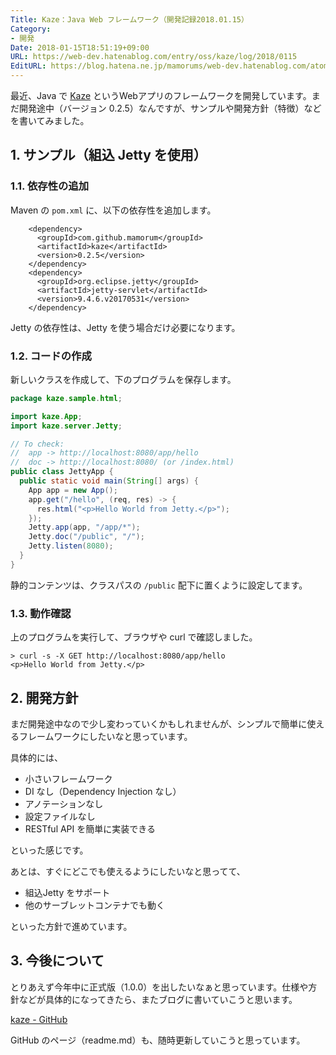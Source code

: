 ```yaml
---
Title: Kaze：Java Web フレームワーク（開発記録2018.01.15）
Category:
- 開発
Date: 2018-01-15T18:51:19+09:00
URL: https://web-dev.hatenablog.com/entry/oss/kaze/log/2018/0115
EditURL: https://blog.hatena.ne.jp/mamorums/web-dev.hatenablog.com/atom/entry/8599973812337798127
---
```


最近、Java で [Kaze](https://github.com/mamorum/kaze) というWebアプリのフレームワークを開発しています。まだ開発途中（バージョン 0.2.5）なんですが、サンプルや開発方針（特徴）などを書いてみました。


## 1. サンプル（組込 Jetty を使用）
### 1.1. 依存性の追加
Maven の `pom.xml` に、以下の依存性を追加します。

```
    <dependency>
      <groupId>com.github.mamorum</groupId>
      <artifactId>kaze</artifactId>
      <version>0.2.5</version>
    </dependency>
    <dependency>
      <groupId>org.eclipse.jetty</groupId>
      <artifactId>jetty-servlet</artifactId>
      <version>9.4.6.v20170531</version>
    </dependency>
```

Jetty の依存性は、Jetty を使う場合だけ必要になります。


### 1.2. コードの作成
新しいクラスを作成して、下のプログラムを保存します。


```java
package kaze.sample.html;

import kaze.App;
import kaze.server.Jetty;

// To check:
//  app -> http://localhost:8080/app/hello
//  doc -> http://localhost:8080/ (or /index.html)
public class JettyApp {
  public static void main(String[] args) {
    App app = new App();
    app.get("/hello", (req, res) -> {
      res.html("<p>Hello World from Jetty.</p>");
    });
    Jetty.app(app, "/app/*");
    Jetty.doc("/public", "/");
    Jetty.listen(8080);
  }
}
```

静的コンテンツは、クラスパスの `/public` 配下に置くように設定してます。


### 1.3. 動作確認
上のプログラムを実行して、ブラウザや curl で確認しました。

```
> curl -s -X GET http://localhost:8080/app/hello
<p>Hello World from Jetty.</p>
```


## 2. 開発方針
まだ開発途中なので少し変わっていくかもしれませんが、シンプルで簡単に使えるフレームワークにしたいなと思っています。

具体的には、

- 小さいフレームワーク
- DI なし（Dependency Injection なし）
- アノテーションなし
- 設定ファイルなし
- RESTful API を簡単に実装できる

といった感じです。

あとは、すぐにどこでも使えるようにしたいなと思ってて、

- 組込Jetty をサポート
- 他のサーブレットコンテナでも動く

といった方針で進めています。


## 3. 今後について
とりあえず今年中に正式版（1.0.0）を出したいなぁと思っています。仕様や方針などが具体的になってきたら、またブログに書いていこうと思います。

[kaze - GitHub](https://github.com/mamorum/kaze)


GitHub のページ（readme.md）も、随時更新していこうと思っています。
